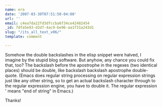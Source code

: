 ```yaml
---
name: era
date: '2007-03-30T07:51:50-04:00'
url: ''
email: c4ea7da22fd3dfccba6f34ce42482454
_id: 7dfa5e93-d2d7-4ac9-be96-aa1f31a243d1
slug: "/its_all_text_v06/"
template: comment

---
```


Somehow the double backslashes in the elisp snippet were halved, I imagine by the stupid blog software.  But anyhow, any chance you could fix that, too?  The backslash before the apostrophe in the regexes (two identical places) should be double, like backslash backslash apostrophe double-quote.  (Emacs does regular string processing on regular expression strings just like any other string, so to get an actual backslash character through to the regular expression engine, you have to double it. The regular expression \' means "end of string" in Emacs.)

Thanks!
